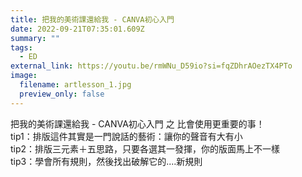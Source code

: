 ```yaml
---
title: 把我的美術課還給我 - CANVA初心入門
date: 2022-09-21T07:35:01.609Z
summary: ""
tags:
  - ED
external_link: https://youtu.be/rmWNu_D59io?si=fqZDhrAOezTX4PTo
image:
  filename: artlesson_1.jpg
  preview_only: false
---
```

把我的美術課還給我 - CANVA初心入門 之 比會使用更重要的事！\
tip1：排版這件其實是一門說話的藝術：讓你的聲音有大有小 \
tip2：排版三元素＋五思路，只要各選其一發揮，你的版面馬上不一樣 \
tip3：學會所有規則，然後找出破解它的....新規則